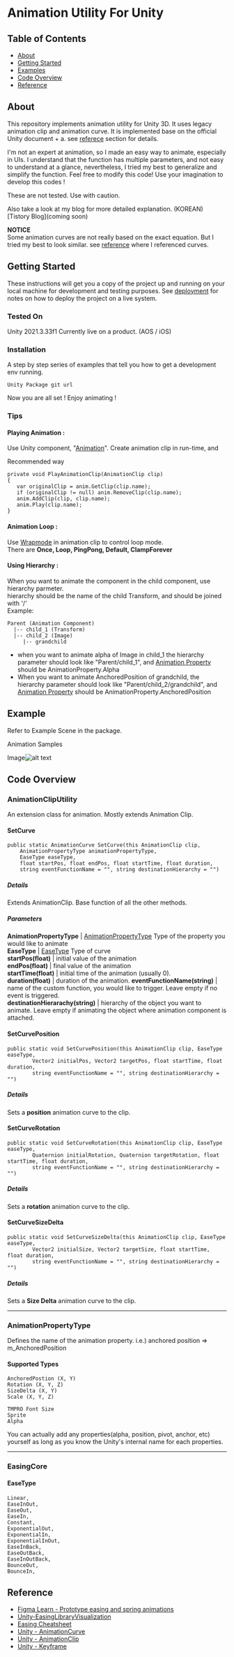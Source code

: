 # Animation Utility For Unity

## Table of Contents

- [About](#about)
- [Getting Started](#getting_started)
- [Examples](#example)
- [Code Overview](#code_overview)
- [Reference](#references)

## About <a name = "about"></a>

This repository implements animation utility for Unity 3D. It uses legacy animation clip and animation curve. It is implemented base on the official Unity document + a. see [referece](#references) section for details.

I'm not an expert at animation, so I made an easy way to animate, especially in UIs. I understand that the function has multiple parameters, and not easy to understand at a glance, nevertheless, I tried my best to generalize and simplify the function. Feel free to modify this code! Use your imagination to develop this codes !

These are not tested. Use with caution.

Also take a look at my blog for more detailed explanation. (KOREAN) [Tistory Blog](coming soon)

**NOTICE** <br>
Some animation curves are not really based on the exact equation. But I tried my best to look similar. see [reference](#references) where I referenced curves.

## Getting Started <a name = "getting_started"></a>

These instructions will get you a copy of the project up and running on your local machine for development and testing purposes. See [deployment](#deployment) for notes on how to deploy the project on a live system.

### Tested On

Unity 2021.3.33f1
Currently live on a product. (AOS / iOS)

### Installation

A step by step series of examples that tell you how to get a development env running.

```
Unity Package git url
```

Now you are all set ! Enjoy animating !


### Tips

#### Playing Animation : <br>
 Use Unity component, "[Animation](#https://docs.unity3d.com/ScriptReference/Animation.html)". Create animation clip in run-time, and 

Recommended way
 ```
private void PlayAnimationClip(AnimationClip clip)
{
    var originalClip = anim.GetClip(clip.name);
    if (originalClip != null) anim.RemoveClip(clip.name);
    anim.AddClip(clip, clip.name);
    anim.Play(clip.name);
}
 ```

#### Animation Loop : 
 Use [Wrapmode](#https://docs.unity3d.com/ScriptReference/AnimationClip-wrapMode.html) in animation clip to control loop mode.<br>
 There are **Once, Loop, PingPong, Default, ClampForever**
 
#### Using Hierarchy :
 When you want to animate the component in the child component, use hierarchy parmeter.<br>
 hierarchy should be the name of the child Transform, and should be joined with '/' <br>
 Example:<br>
 ```
Parent (Animation Component)
   |-- child_1 (Transform)
   |-- child_2 (Image)
      |-- grandchild
```    
- when you want to animate alpha of Image in child_1 the hierarchy parameter should look like "Parent/child_1", and [Animation Property](#animationpropertytype) should be AnimationProperty.Alpha
- When you want to animate AnchoredPosition of grandchild, the hierarchy parameter should look like "Parent/child_2/grandchild", and [Animation Property](#animationpropertytype) should be AnimationProperty.AnchoredPosition

## Example <a name = "example"></a>

Refer to Example Scene in the package.

Animation Samples

Image![alt text](AnimationExample.gif)


## Code Overview <a name= "code_overview"></a>

### AnimationClipUtility
An extension class for animation. Mostly extends Animation Clip.
#### SetCurve
```
public static AnimationCurve SetCurve(this AnimationClip clip, 
    AnimationPropertyType animationPropertyType,
    EaseType easeType,
    float startPos, float endPos, float startTime, float duration,
    string eventFunctionName = "", string destinationHierarchy = "")
```
##### Details
Extends AnimationClip. Base function of all the other methods. 
##### Parameters
**AnimationPropertyType** | [AnimationPropertyType](#animation_property_type) Type of the property you would like to animate<br>
**EaseType** | [EaseType](#ease_type) Type of curve<br>
**startPos(float)** | initial value of the animation<br>
**endPos(float)** | final value of the animation<br>
**startTime(float)** | initial time of the animation (usually 0).<br>
**duration(float)** | duration of the animation.
**eventFunctionName(string)** | name of the custom function, you would like to trigger. Leave empty if no event is triggered.<br>
**destinationHierarachy(string)** | hierarchy of the object you want to animate. Leave empty if animating the object where animation component is attached.<br>

#### SetCurvePosition
```
public static void SetCurvePosition(this AnimationClip clip, EaseType easeType,
        Vector2 initialPos, Vector2 targetPos, float startTime, float duration,
        string eventFunctionName = "", string destinationHierarchy = "")
```
##### Details
Sets a **position** animation curve to the clip.

#### SetCurveRotation
```
public static void SetCurveRotation(this AnimationClip clip, EaseType easeType,
        Quaternion initialRotation, Quaternion targetRotation, float startTime, float duration,
        string eventFunctionName = "", string destinationHierarchy = "")
```
##### Details
Sets a **rotation** animation curve to the clip.

#### SetCurveSizeDelta
```
public static void SetCurveSizeDelta(this AnimationClip clip, EaseType easeType,
        Vector2 initialSize, Vector2 targetSize, float startTime, float duration,
        string eventFunctionName = "", string destinationHierarchy = "")
```
##### Details
Sets a **Size Delta** animation curve to the clip.

--- 

### AnimationPropertyType <a name="animation_property_type"></a>
Defines the name of the animation property. i.e.) anchored position => m_AnchoredPosition
#### Supported Types
```
AnchoredPostion (X, Y)
Rotation (X, Y, Z)
SizeDelta (X, Y)
Scale (X, Y, Z)

TMPRO Font Size
Sprite
Alpha
```

You can actually add any properties(alpha, position, pivot, anchor, etc) yourself as long as you know the Unity's internal name for each properties.

---

### EasingCore <a name="easing_core"></a>
#### EaseType
```
Linear,
EaseInOut,
EaseOut,
EaseIn,
Constant,
ExponentialOut,
ExponentialIn,
ExponentialInOut,
EaseInBack,
EaseOutBack,
EaseInOutBack,
BounceOut,
BounceIn,
```

## Reference <a name = "references"></a>
- [Figma Learn - Prototype easing and spring animations](#https://help.figma.com/hc/en-us/articles/360051748654-Prototype-easing-and-spring-animations#Easing_Bezier_presets)
- [Unity-EasingLibraryVisualization](#https://github.com/noisecrime/Unity-EasingLibraryVisualisation)
- [Easing Cheatsheet](#https://easings.net/)
- [Unity - AnimationCurve](#https://docs.unity3d.com/ScriptReference/AnimationCurve-ctor.html)
- [Unity - AnimationClip](#https://docs.unity3d.com/ScriptReference/AnimationClip.html)
- [Unity - Keyframe](#https://docs.unity3d.com/ScriptReference/Keyframe.html)